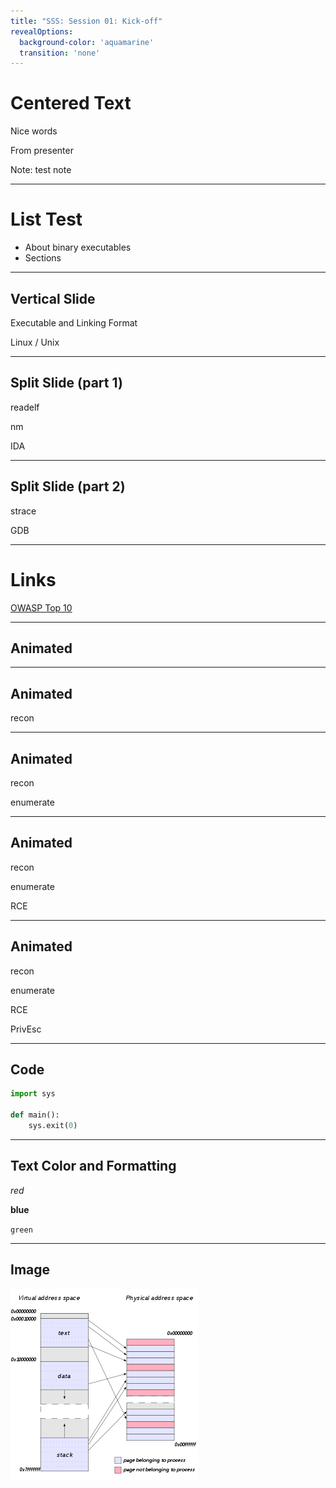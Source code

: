 ```yaml
---
title: "SSS: Session 01: Kick-off"
revealOptions:
  background-color: 'aquamarine'
  transition: 'none'
---
```


# Centered Text

Nice words

From presenter

Note: test note

---

# List Test

* About binary executables
* Sections

----

## Vertical Slide

Executable and Linking Format

Linux / Unix

----

## Split Slide (part 1)

readelf

nm

IDA

-----

## Split Slide (part 2)

strace

GDB

---

# Links

[OWASP Top 10](https://owasp.org/www-project-top-ten/)

----

<!-- .slide: data-auto-animate -->

## Animated

----

<!-- .slide: data-auto-animate -->

## Animated

recon

----

<!-- .slide: data-auto-animate -->

## Animated

recon

enumerate

----

<!-- .slide: data-auto-animate -->

## Animated

recon

enumerate

RCE

----

<!-- .slide: data-auto-animate -->

## Animated

recon

enumerate

RCE

PrivEsc

----

## Code

```python
import sys

def main():
    sys.exit(0)
```

----

## Text Color and Formatting
<!-- .element: style="color:yellow" -->

*red*
<!-- .element: style="color:red" -->

**blue**
<!-- .element: style="color:blue" -->

`green`
<!-- .element: style="color:green" -->

---

## Image

![VAS vs PAS](media/vas-pas.png)

